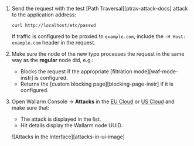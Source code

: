 1. Send the request with the test [Path Traversal][ptrav-attack-docs] attack to the application address:

    ```
    curl http://localhost/etc/passwd
    ```

    If traffic is configured to be proxied to `example.com`, include the `-H Host: example.com` header in the request.
1. Make sure the node of the new type processes the request in the same way as the **regular** node did, e.g.:

    * Blocks the request if the appropriate [filtration mode][waf-mode-instr] is configured.
    * Returns the [custom blocking page][blocking-page-instr] if it is configured.
2. Open Wallarm Console → **Attacks** in the [EU Cloud](https://my.wallarm.com/search) or [US Cloud](https://us1.my.wallarm.com/search) and make sure that:

    * The attack is displayed in the list.
    * Hit details display the Wallarm node UUID.

    ![Attacks in the interface][attacks-in-ui-image]

